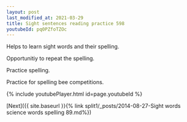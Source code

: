```yaml
---
layout: post
last_modified_at: 2021-03-29
title: Sight sentences reading practice 598
youtubeId: pq0PZfoTZOc
---
```

 
 
Helps to learn sight words and their spelling.

Opportunitiy to repeat the spelling. 

Practice spelling. 
 
Practice for spelling bee competitions. 
 
{% include youtubePlayer.html id=page.youtubeId %}
 
 

[Next]({{ site.baseurl }}{% link  split1/_posts/2014-08-27-Sight words science words spelling 89.md%})
 
